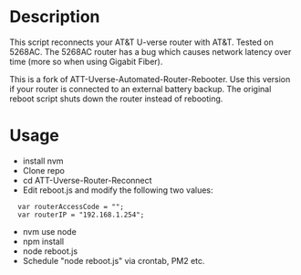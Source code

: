 # Description

This script reconnects your AT&T U-verse router with AT&T. Tested on 5268AC. The 5268AC router has a bug which causes network latency over time (more so when using Gigabit Fiber).   

This is a fork of ATT-Uverse-Automated-Router-Rebooter. Use this version if your router is connected to an external battery backup. The original reboot script shuts down the router instead of rebooting.

# Usage

- install nvm
- Clone repo
- cd ATT-Uverse-Router-Reconnect
- Edit reboot.js and modify the following two values:
```
  var routerAccessCode = "";  
  var routerIP = "192.168.1.254";
```
- nvm use node
- npm install
- node reboot.js
- Schedule "node reboot.js" via crontab, PM2 etc.
